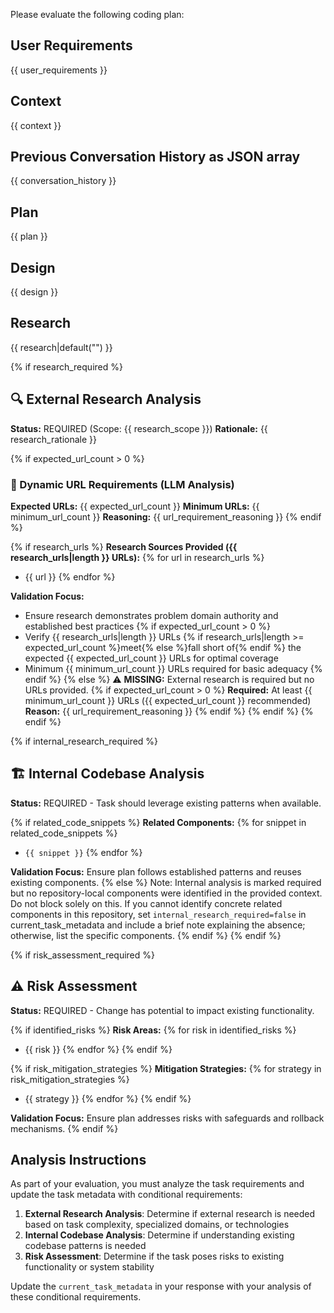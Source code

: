 Please evaluate the following coding plan:

## User Requirements

{{ user_requirements }}

## Context

{{ context }}

## Previous Conversation History as JSON array 
{{ conversation_history }}

## Plan

{{ plan }}

## Design

{{ design }}

## Research

{{ research|default("") }}

{% if research_required %}
## 🔍 External Research Analysis

**Status:** REQUIRED (Scope: {{ research_scope }})
**Rationale:** {{ research_rationale }}

{% if expected_url_count > 0 %}
### 🧠 Dynamic URL Requirements (LLM Analysis)
**Expected URLs:** {{ expected_url_count }}
**Minimum URLs:** {{ minimum_url_count }}
**Reasoning:** {{ url_requirement_reasoning }}
{% endif %}

{% if research_urls %}
**Research Sources Provided ({{ research_urls|length }} URLs):**
{% for url in research_urls %}
- {{ url }}
{% endfor %}

**Validation Focus:** 
- Ensure research demonstrates problem domain authority and established best practices
{% if expected_url_count > 0 %}
- Verify {{ research_urls|length }} URLs {% if research_urls|length >= expected_url_count %}meet{% else %}fall short of{% endif %} the expected {{ expected_url_count }} URLs for optimal coverage
- Minimum {{ minimum_url_count }} URLs required for basic adequacy
{% endif %}
{% else %}
⚠️ **MISSING:** External research is required but no URLs provided.
{% if expected_url_count > 0 %}
**Required:** At least {{ minimum_url_count }} URLs ({{ expected_url_count }} recommended)
**Reason:** {{ url_requirement_reasoning }}
{% endif %}
{% endif %}
{% endif %}

{% if internal_research_required %}
## 🏗️ Internal Codebase Analysis

**Status:** REQUIRED - Task should leverage existing patterns when available.

{% if related_code_snippets %}
**Related Components:**
{% for snippet in related_code_snippets %}
- `{{ snippet }}`
{% endfor %}

**Validation Focus:** Ensure plan follows established patterns and reuses existing components.
{% else %}
Note: Internal analysis is marked required but no repository-local components were identified in the provided context. Do not block solely on this. If you cannot identify concrete related components in this repository, set `internal_research_required=false` in current_task_metadata and include a brief note explaining the absence; otherwise, list the specific components.
{% endif %}
{% endif %}

{% if risk_assessment_required %}
## ⚠️ Risk Assessment

**Status:** REQUIRED - Change has potential to impact existing functionality.

{% if identified_risks %}
**Risk Areas:**
{% for risk in identified_risks %}
- {{ risk }}
{% endfor %}
{% endif %}

{% if risk_mitigation_strategies %}
**Mitigation Strategies:**
{% for strategy in risk_mitigation_strategies %}
- {{ strategy }}
{% endfor %}
{% endif %}

**Validation Focus:** Ensure plan addresses risks with safeguards and rollback mechanisms.
{% endif %}

## Analysis Instructions

As part of your evaluation, you must analyze the task requirements and update the task metadata with conditional requirements:

1. **External Research Analysis**: Determine if external research is needed based on task complexity, specialized domains, or technologies
2. **Internal Codebase Analysis**: Determine if understanding existing codebase patterns is needed
3. **Risk Assessment**: Determine if the task poses risks to existing functionality or system stability

Update the `current_task_metadata` in your response with your analysis of these conditional requirements.
